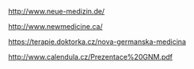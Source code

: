 http://www.neue-medizin.de/

http://www.newmedicine.ca/

https://terapie.doktorka.cz/nova-germanska-medicina

http://www.calendula.cz/Prezentace%20GNM.pdf
